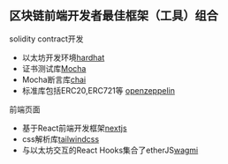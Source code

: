 ## 区块链前端开发者最佳框架（工具）组合

solidity contract开发
- 以太坊开发环境[hardhat](https://hardhat.org/)
- 证书测试库[Mocha](https://mochajs.org/)
- Mocha断言库[chai](https://www.chaijs.com/)
- 标准库包括ERC20,ERC721等 [openzeppelin](https://www.openzeppelin.com/)

前端页面

- 基于React前端开发框架[nextjs](https://nextjs.org/)
- css解析库[tailwindcss](https://tailwindcss.com/)
- 与以太坊交互的React Hooks集合了etherJS[wagmi](https://wagmi.sh/zh-CN)
